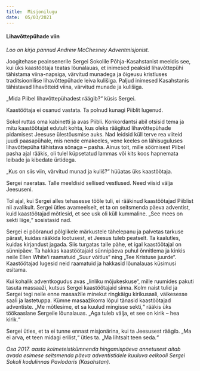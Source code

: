 ```yaml
---
title:  Misjonilugu  
date:  05/03/2021  
---
```


#### Lihavõttepühade viin

_Loo on kirja pannud Andrew McChesney Adventmisjonist._

Joogitehase peainsenerile Sergei Sokolile Põhja-Kasahstanist meeldis see, kui üks kaastöötaja teatas lõunalauas, et inimesed peaksid lihavõttepühi tähistama viina-napsiga, värvitud munadega ja õigeusu kristluses traditsioonilise lihavõttepühade leiva kulišiga. Paljud inimesed Kasahstanis tähistavad lihavõtteid viina, värvitud munade ja kulišiga.

„Mida Piibel lihavõttepühadest räägib?“ küsis Sergei.

Kaastöötaja ei osanud vastata. Ta polnud kunagi Piiblit lugenud.

Sokol ruttas oma kabinetti ja avas Piibli. Konkordantsi abil otsisid tema ja mitu kaastöötajat edutult kohta, kus oleks räägitud lihavõttepühade pidamisest Jeesuse ülestõusmise auks. Nad leidsid küll terve rea viiteid juudi paasapühale, mis nende emakeeles, vene keeles on lähisuguluses lihavõttepüha tähistava sõnaga – pasha. Ainus toit, mille söömisest Piibel pasha ajal rääkis, oli tulel küpsetatud lammas või kits koos hapnemata leibade ja kibedate ürtidega.

„Kus on siis viin, värvitud munad ja kuliš?“ hüüatas üks kaastöötaja.

Sergei naeratas. Talle meeldisid sellised vestlused. Need viisid välja Jeesuseni.

Tol ajal, kui Sergei alles tehasesse tööle tuli, ei rääkinud kaastöötajad Piiblist nii avalikult. Sergei ütles avameelselt, et ta on seitsmenda päeva adventist, kuid kaastöötajad mõtlesid, et see usk oli küll kummaline. „See mees on sekti liige,“ sosistasid nad.

Sergei ei pööranud põlglikele märkustele tähelepanu ja palvetas tarkuse pärast, kuidas rääkida lootusest, et Jeesus tuleb peatselt. Ta kaalutles, kuidas kirjandust jagada. Siis turgatas talle pähe, et igal kaastöötajal on sünnipäev. Ta hakkas kaastöötajaid sünnipäeva puhul õnnitlema ja kinkis neile Ellen White’i raamatuid „Suur võitlus“ ning „Tee Kristuse juurde“. Kaastöötajad lugesid neid raamatuid ja hakkasid lõunalauas küsimusi esitama.

Kui kohalik adventkogudus avas „linliku mõjukeskuse“, mille ruumides pakuti tasuta massaaži, kutsus Sergei kaastöötajaid sinna. Kolm naist tulid ja Sergei tegi neile enne masaažile minekut ringkäigu kirikusaali, väikesesse saali ja lastetuppa. Kümne masaažikorra lõpul tänasid kaastöötajad adventiste. „Me mõtlesime, et sa kuulud mingisse sekti,“ rääkis üks töökaaslane Sergeile lõunalauas. „Aga tuleb välja, et see on kirik – hea kirik.“

Sergei ütles, et ta ei tunne ennast misjonärina, kui ta Jeesusest räägib. „Ma ei arva, et teen midagi erilist,“ ütles ta. „Ma lihtsalt teen seda.“

_Osa 2017. aasta kolmeteistkümnenda hingamispäeva annetusest aitab avada esimese seitsmenda päeva adventistidele kuuluva eelkooli Sergei Sokoli kodulinnas Pavlodaris (Kasahstan)._